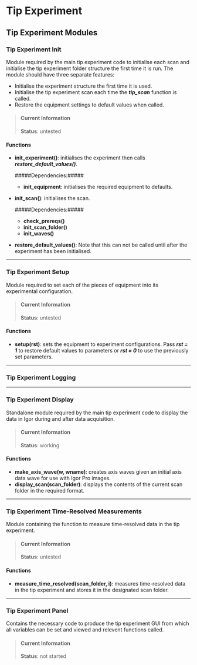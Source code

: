 # Tip Experiment #
## Tip Experiment Modules ##

### Tip Experiment Init ###
Module required by the main tip experiment code to initialise each scan and initialise the tip experiment folder structure the first time it is run.
The module should have three separate features:

- Initialise the experiment structure the first time it is used.
- Initialise the tip experiment scan each time the ***tip_scan*** function is called.
- Restore the equipment settings to default values when called.
>#### Current Information ###
>**Status**: untested
#### Functions ####

- **init_experiment()**: initialises the experiment then calls ***restore_default_values()***.

	#####Dependencies:#####
	- **init_equipment**: initialises the required equipment to defaults.

- **init_scan()**: initialises the scan.

	#####Dependencies:#####
	- **check_prereqs()**
	- **init_scan_folder()**
	- **init_waves()**
- **restore_default_values()**: Note that this can not be called until after the experiment has been initialised.

----------

### Tip Experiment Setup ###
Module required to set each of the pieces of equipment into its experimental configuration.
>#### Current Information ###
>**Status**: untested
#### Functions ####

- **setup(rst)**: sets the equipment to experiment configurations. Pass ***rst = 1*** to restore default values to parameters or ***rst = 0*** to use the previously set parameters.

----------

### Tip Experiment Logging ###

----------

### Tip Experiment Display ###
Standalone module required by the main tip experiment code to display the data in Igor during and after data acquisition.
>#### Current Information ###
>**Status**: working
#### Functions ####

- **make_axis_wave(w, wname)**: creates axis waves given an initial axis data wave for use with Igor Pro images.
- **display_scan(scan_folder)**: displays the contents of the current scan folder in the required format.

----------

### Tip Experiment Time-Resolved Measurements
Module containing the function to measure time-resolved data in the tip experiment.
>#### Current Information ###
>**Status**: untested
#### Functions ####

- **measure_time_resolved(scan_folder, i)**: measures time-resolved data in the tip experiment and stores it in the designated scan folder.

----------

### Tip Experiment Panel ###
Contains the necessary code to produce the tip experiment GUI from which all variables can be set and viewed and relevent functions called.
>#### Current Information ###
>**Status**: not started